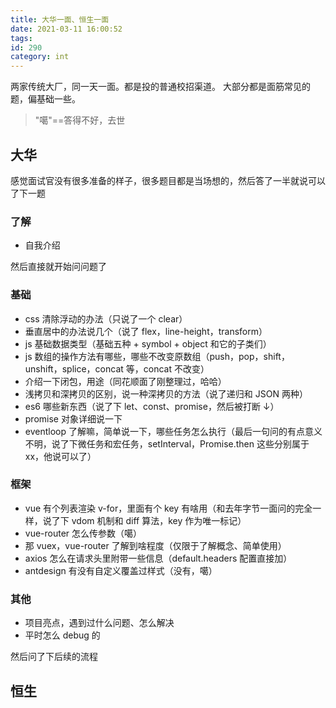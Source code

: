 ```yaml
---
title: 大华一面、恒生一面
date: 2021-03-11 16:00:52
tags:
id: 290
category: int
---
```


两家传统大厂，同一天一面。都是投的普通校招渠道。
大部分都是面筋常见的题，偏基础一些。

> "噶"==答得不好，去世

<!-- more -->

## 大华

感觉面试官没有很多准备的样子，很多题目都是当场想的，然后答了一半就说可以了下一题

### 了解

- 自我介绍

然后直接就开始问问题了

### 基础

- css 清除浮动的办法（只说了一个 clear）
- 垂直居中的办法说几个（说了 flex，line-height，transform）
- js 基础数据类型（基础五种 + symbol + object 和它的子类们）
- js 数组的操作方法有哪些，哪些不改变原数组（push，pop，shift，unshift，splice，concat 等，concat 不改变）
- 介绍一下闭包，用途（同花顺面了刚整理过，哈哈）
- 浅拷贝和深拷贝的区别，说一种深拷贝的方法（说了递归和 JSON 两种）
- es6 哪些新东西（说了下 let、const、promise，然后被打断 ↓）
- promise 对象详细说一下
- eventloop 了解嘛，简单说一下，哪些任务怎么执行（最后一句问的有点意义不明，说了下微任务和宏任务，setInterval，Promise.then 这些分别属于 xx，他说可以了）

### 框架

- vue 有个列表渲染 v-for，里面有个 key 有啥用（和去年字节一面问的完全一样，说了下 vdom 机制和 diff 算法，key 作为唯一标记）
- vue-router 怎么传参数（噶）
- 那 vuex，vue-router 了解到啥程度（仅限于了解概念、简单使用）
- axios 怎么在请求头里附带一些信息（default.headers 配置直接加）
- antdesign 有没有自定义覆盖过样式（没有，噶）

### 其他

- 项目亮点，遇到过什么问题、怎么解决
- 平时怎么 debug 的

然后问了下后续的流程

## 恒生
